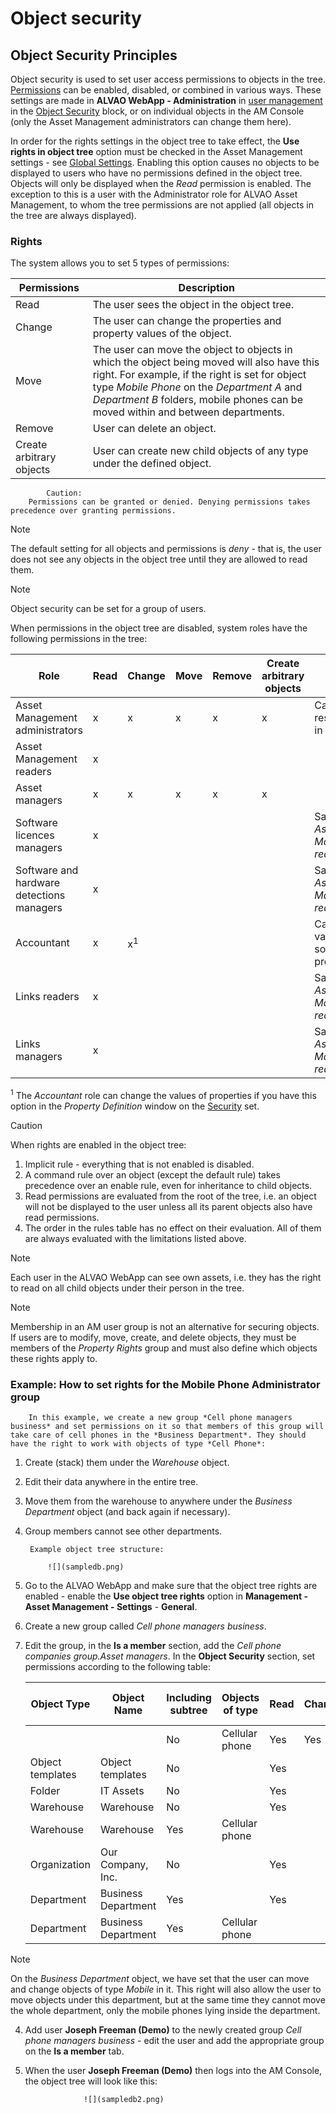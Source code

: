 # Object security
      
## Object Security Principles
      
Object security is used to set user access permissions to objects in the tree. [Permissions](../../list-of-windows/alvao-webapp/administration/users/detail/securityobject-authorization) can be enabled, disabled, or combined in various ways. These settings are made in **ALVAO WebApp - Administration** in [user management](../implementation/users)          in the [Object Security](../../list-of-windows/alvao-webapp/administration/users/detail/security-object) block, or on individual objects in the AM Console (only the Asset Management administrators can change them here).
     
In order for the rights settings in the object tree to take effect, the **Use rights in object tree** option must be checked in the Asset Management settings - see [Global Settings](../implementation/settings). Enabling this option causes no objects to be displayed to users who have no permissions defined in the object tree. Objects will only be displayed when the *Read* permission is enabled. The exception to this is a user with the Administrator role for ALVAO Asset Management, to whom the tree permissions are not applied (all objects in the tree are always displayed).
      
### Rights
     
The system allows you to set 5 types of permissions:

| Permissions | Description |
| --- | --- |
| Read | The user sees the object in the object tree. |
| Change | The user can change the properties and property values of the object. |
| Move | The user can move the object to objects in which the object being moved will also have this right. For example, if the right is set for object type *Mobile Phone* on the *Department A* and *Department B* folders, mobile phones can be moved within and between departments. |
| Remove | User can delete an object. |
| Create arbitrary objects | User can create new child objects of any type under the defined object. |

            Caution:
        Permissions can be granted or denied. Denying permissions takes precedence over granting permissions.

> [!NOTE]
> The default setting for all objects and permissions is *deny* - that is, the user does not see any objects in the object tree until they are allowed to read them.

> [!NOTE]
> Object security can be set for a group of users.

When permissions in the object tree are disabled, system roles have the following permissions in the tree:

| Role | Read | Change | Move | Remove | Create arbitrary objects | Note |
| --- | --- | --- | --- | --- | --- | --- |
| Asset Management administrators | x | x | x | x | x | Cannot restrict rights in tree |
| Asset Management readers | x |  |  |  |  |  |
| Asset managers | x | x | x | x | x |  |
| Software licences managers | x |  |  |  |  | Same as *Asset Management readers* |
| Software and hardware detections managers | x |  |  |  |  | Same as *Asset Management readers* |
| Accountant | x | x<sup>1</sup> |  |  |  | Can change values of some properties |
| Links readers | x |  |  |  |  | Same as *Asset Management readers* |
| Links managers | x |  |  |  |  | Same as *Asset Management readers* |

<sup>1</sup> The *Accountant* role can change the values of properties if you have this option in the *Property Definition* window on the [Security](../../list-of-windows/alvao-webapp/administration/asset-management/property-definitions/detail/security) set.

> [!CAUTION]
> When rights are enabled in the object tree:

                
1. Implicit rule - everything that is not enabled is disabled.
2. A command rule over an object (except the default rule) takes precedence over an enable rule, even for inheritance to child objects.
3. Read permissions are evaluated from the root of the tree, i.e. an object will not be displayed to the user unless all its parent objects also have read permissions.
4. The order in the rules table has no effect on their evaluation. All of them are always evaluated with the limitations listed above.

> [!NOTE]
> Each user in the ALVAO WebApp can see own assets, i.e. they has the right to read on all child objects under their person in the tree.

> [!NOTE]
> Membership in an AM user group is not an alternative for securing objects. If users are to modify, move, create, and delete objects, they must be members of the *Property Rights* group and must also define which objects these rights apply to.


### Example: How to set rights for the Mobile Phone Administrator group

        In this example, we create a new group *Cell phone managers business* and set permissions on it so that members of this group will take care of cell phones in the *Business Department*. They should have the right to work with objects of type *Cell Phone*:
1. Create (stack) them under the *Warehouse* object.
2. Edit their data anywhere in the entire tree.
3. Move them from the warehouse to anywhere under the *Business Department* object (and back again if necessary).
4. Group members cannot see other departments.

        Example object tree structure:

            ![](sampledb.png)

1. Go to the ALVAO WebApp and make sure that the object tree rights are enabled - enable the **Use object tree rights** option in **Management - Asset Management - Settings** -
                **General**.
2. Create a new group called *Cell phone managers business*.
3. Edit the group, in the **Is a member** section, add the *Cell phone companies group.Asset managers*. In the **Object Security** section, set permissions according to the following table:

    | Object Type | Object Name | Including subtree | Objects of type | Read | Change | Move | Remove | Create arbitrary objects |
    | --- | --- | --- | --- | --- | --- | --- | --- | --- |
    |  |  | No | Cellular phone | Yes | Yes |  |  |  |
    | Object templates | Object templates | No |  | Yes |  |  |  |  |
    | Folder | IT Assets | No |  | Yes |  |  |  |  |
    | Warehouse | Warehouse | No |  | Yes |  |  |  | Yes |
    | Warehouse | Warehouse | Yes | Cellular phone |  |  | Yes |  |  |
    | Organization | Our Company, Inc. | No |  | Yes |  |  |  |  |
    | Department | Business Department | Yes |  | Yes |  |  |  |  |
    | Department | Business Department | Yes | Cellular phone |  |  | Yes |  |  |

> [!NOTE]
> On the *Business Department* object, we have set that the user can move and change objects of type *Mobile* in it. This right will also allow the user to move objects under this department, but at the same time they cannot move the whole department, only the mobile phones lying inside the department.

4. Add user **Joseph Freeman (Demo)** to the newly created group *Cell phone managers business* - edit the user and add the appropriate group on the **Is a member** tab.
5. When the user **Joseph Freeman (Demo)** then logs into the AM Console,
the object tree will look like this:  

                    ![](sampledb2.png)
